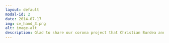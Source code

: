 ```yaml
---
layout: default
modal-id: 2
date: 2014-07-17
img: cv_hand_3.png
alt: image-alt
description: Glad to share our corona project that Christian Burdea and I developed during the lockdown in Germany.  Our goal was to learn more about Computer Vision because we were both fascinated by this technology, but only had a vague idea about its implementation. Using openCV and various mathematic libraries, we developed a tool that is able to measure a hand simply by using a coin as a reference.   We realized that poor lighting and a noisy background inhibits precise results. Nevertheless, our code is able to provide measurements with a usual deviation of approximately +-3mm.
---
```

